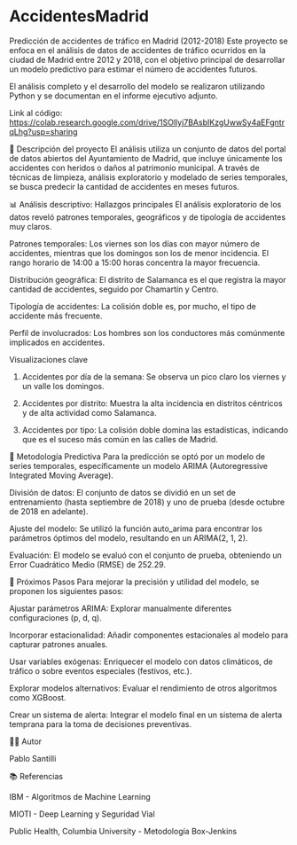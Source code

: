 # AccidentesMadrid

Predicción de accidentes de tráfico en Madrid (2012-2018)
Este proyecto se enfoca en el análisis de datos de accidentes de tráfico ocurridos en la ciudad de Madrid entre 2012 y 2018, con el objetivo principal de desarrollar un modelo predictivo para estimar el número de accidentes futuros.

El análisis completo y el desarrollo del modelo se realizaron utilizando Python y se documentan en el informe ejecutivo adjunto. 


Link al código: https://colab.research.google.com/drive/1SOllyj7BAsbIKzgUwwSy4aEFgntrqLhg?usp=sharing 

📜 Descripción del proyecto
El análisis utiliza un conjunto de datos del portal de datos abiertos del Ayuntamiento de Madrid, que incluye únicamente los accidentes con heridos o daños al patrimonio municipal. A través de técnicas de limpieza, análisis exploratorio y modelado de series temporales, se busca predecir la cantidad de accidentes en meses futuros. 


📊 Análisis descriptivo: 
Hallazgos principales
El análisis exploratorio de los datos reveló patrones temporales, geográficos y de tipología de accidentes muy claros. 

Patrones temporales: Los viernes son los días con mayor número de accidentes, mientras que los domingos son los de menor incidencia. El rango horario de 14:00 a 15:00 horas concentra la mayor frecuencia. 

Distribución geográfica: El distrito de Salamanca es el que registra la mayor cantidad de accidentes, seguido por Chamartín y Centro. 

Tipología de accidentes: La colisión doble es, por mucho, el tipo de accidente más frecuente. 

Perfil de involucrados: Los hombres son los conductores más comúnmente implicados en accidentes. 

Visualizaciones clave
1. Accidentes por día de la semana: Se observa un pico claro los viernes y un valle los domingos. 

2. Accidentes por distrito: Muestra la alta incidencia en distritos céntricos y de alta actividad como Salamanca. 

3. Accidentes por tipo: La colisión doble domina las estadísticas, indicando que es el suceso más común en las calles de Madrid. 

🧠 Metodología Predictiva
Para la predicción se optó por un modelo de series temporales, específicamente un modelo ARIMA (Autoregressive Integrated Moving Average). 

División de datos: El conjunto de datos se dividió en un set de entrenamiento (hasta septiembre de 2018) y uno de prueba (desde octubre de 2018 en adelante). 

Ajuste del modelo: Se utilizó la función auto_arima para encontrar los parámetros óptimos del modelo, resultando en un ARIMA(2, 1, 2). 

Evaluación: El modelo se evaluó con el conjunto de prueba, obteniendo un Error Cuadrático Medio (RMSE) de 252.29. 


🚀 Próximos Pasos
Para mejorar la precisión y utilidad del modelo, se proponen los siguientes pasos: 

Ajustar parámetros ARIMA: Explorar manualmente diferentes configuraciones (p, d, q). 


Incorporar estacionalidad: Añadir componentes estacionales al modelo para capturar patrones anuales. 


Usar variables exógenas: Enriquecer el modelo con datos climáticos, de tráfico o sobre eventos especiales (festivos, etc.). 


Explorar modelos alternativos: Evaluar el rendimiento de otros algoritmos como XGBoost. 


Crear un sistema de alerta: Integrar el modelo final en un sistema de alerta temprana para la toma de decisiones preventivas. 

👨‍💻 Autor

Pablo Santilli 

📚 Referencias

IBM - Algoritmos de Machine Learning 


MIOTI - Deep Learning y Seguridad Vial 


Public Health, Columbia University - Metodología Box-Jenkins 
